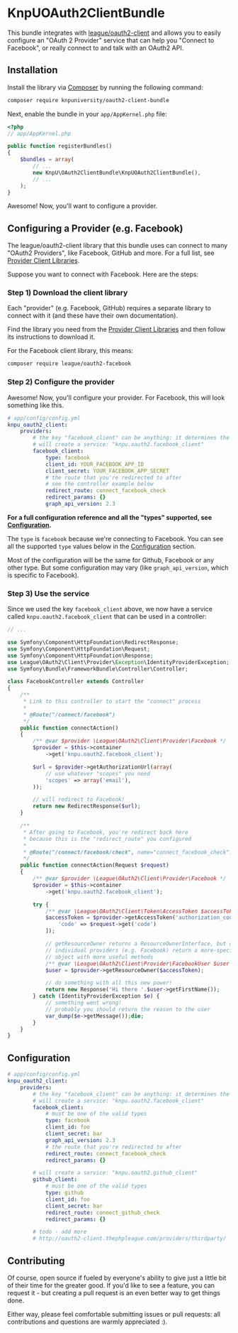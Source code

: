 # KnpUOAuth2ClientBundle

This bundle integrates with [league/oauth2-client](http://oauth2-client.thephpleague.com/)
and allows you to easily configure an "OAuth 2 Provider" service that can help you
"Connect to Facebook", or really connect to and talk with an OAuth2 API.

## Installation

Install the library via [Composer](https://getcomposer.org/) by
running the following command:

```bash
composer require knpuniversity/oauth2-client-bundle
```

Next, enable the bundle in your `app/AppKernel.php` file:

```php
<?php
// app/AppKernel.php

public function registerBundles()
{
    $bundles = array(
        // ...
        new KnpU\OAuth2ClientBundle\KnpUOAuth2ClientBundle(),
        // ...
    );
}
```

Awesome! Now, you'll want to configure a provider.

## Configuring a Provider (e.g. Facebook)

The league/oauth2-client library that this bundle uses can connect
to many "OAuth2 Providers", like Facebook, GitHub and more. For a
full list, see [Provider Client Libraries](https://github.com/thephpleague/oauth2-client/blob/master/README.PROVIDERS.md).

Suppose you want to connect with Facebook. Here are the steps:

### Step 1) Download the client library

Each "provider" (e.g. Facebook, GitHub) requires a separate
library to connect with it (and these have their own documentation).

Find the library you need from the
[Provider Client Libraries](https://github.com/thephpleague/oauth2-client/blob/master/README.PROVIDERS.md)
and then follow its instructions to download it.

For the Facebook client library, this means:

```bash
composer require league/oauth2-facebook
```

### Step 2) Configure the provider

Awesome! Now, you'll configure your provider. For Facebook,
this will look something like this.

```yml
# app/config/config.yml
knpu_oauth2_client:
    providers:
        # the key "facebook_client" can be anything: it determines the service name
        # will create a service: "knpu.oauth2.facebook_client"
        facebook_client:
            type: facebook
            client_id: YOUR_FACEBOOK_APP_ID
            client_secret: YOUR_FACEBOOK_APP_SECRET
            # the route that you're redirected to after
            # see the controller example below
            redirect_route: connect_facebook_check
            redirect_params: {}
            graph_api_version: 2.3
```

**For a full configuration reference and all the "types" supported,
see [Configuration](#Configuration).**

The `type` is `facebook` because we're connecting to Facebook. You
can see all the supported `type` values below in the [Configuration](#Configuration)
section.

Most of the configuration will be the same for Github, Facebook or
any other type. But some configuration may vary (like `graph_api_version`,
which is specific to Facebook).

### Step 3) Use the service

Since we used the key `facebook_client` above, we now have a service
called `knpu.oauth2.facebook_client` that can be used in a controller:

```php
// ...

use Symfony\Component\HttpFoundation\RedirectResponse;
use Symfony\Component\HttpFoundation\Request;
use Symfony\Component\HttpFoundation\Response;
use League\OAuth2\Client\Provider\Exception\IdentityProviderException;
use Symfony\Bundle\FrameworkBundle\Controller\Controller;

class FacebookController extends Controller
{
    /**
     * Link to this controller to start the "connect" process
     *
     * @Route("/connect/facebook")
     */
    public function connectAction()
    {
        /** @var $provider \League\OAuth2\Client\Provider\Facebook */
        $provider = $this->container
            ->get('knpu.oauth2.facebook_client');

        $url = $provider->getAuthorizationUrl(array(
            // use whatever "scopes" you need
            'scopes' => array('email'),
        ));

        // will redirect to Facebook!
        return new RedirectResponse($url);
    }

    /**
     * After going to Facebook, you're redirect back here
     * because this is the "redirect_route" you configured
     *
     * @Route("/connect/facebook/check", name="connect_facebook_check")
     */
    public function connectAction(Request $request)
    {
        /** @var $provider \League\OAuth2\Client\Provider\Facebook */
        $provider = $this->container
            ->get('knpu.oauth2.facebook_client');

        try {
            /** @var \League\OAuth2\Client\Token\AccessToken $accessToken */
            $accessToken = $provider->getAccessToken('authorization_code', [
                'code' => $request->get('code')
            ]);

            // getResourceOwner returns a ResourceOwnerInterface, but often
            // individual providers (e.g. Facebook) return a more-specific
            // object with more useful methods
            /** @var \League\OAuth2\Client\Provider\FacebookUser $user */
            $user = $provider->getResourceOwner($accessToken);

            // do something with all this new power!
            return new Response('Hi there '.$user->getFirstName());
        } catch (IdentityProviderException $e) {
            // something went wrong!
            // probably you should return the reason to the user
            var_dump($e->getMessage());die;
        }
    }
}
```

## Configuration

```yml
# app/config/config.yml
knpu_oauth2_client:
    providers:
        # the key "facebook_client" can be anything: it determines the service name
        # will create a service: "knpu.oauth2.facebook_client"
        facebook_client:
            # must be one of the valid types
            type: facebook
            client_id: foo
            client_secret: bar
            graph_api_version: 2.3
            # the route that you're redirected to after
            redirect_route: connect_facebook_check
            redirect_params: {}

        # will create a service: "knpu.oauth2.github_client"
        github_client:
            # must be one of the valid types
            type: github
            client_id: foo
            client_secret: bar
            redirect_route: connect_github_check
            redirect_params: {}

        # todo - add more
        # http://oauth2-client.thephpleague.com/providers/thirdparty/
```

## Contributing

Of course, open source if fueled by everyone's ability to give just a little
bit of their time for the greater good. If you'd like to see a feature, you
can request it - but creating a pull request is an even better way to get
things done.

Either way, please feel comfortable submitting issues or pull requests:
all contributions and questions are warmly appreciated :).
